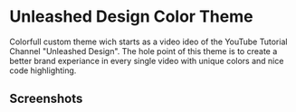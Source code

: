 # Unleashed Design Color Theme

Colorfull custom theme wich starts as a video ideo of the YouTube Tutorial Channel "Unleashed Design". The hole point of this theme is to create a better brand experiance in every single video with unique colors and nice code highlighting.

## Screenshots


